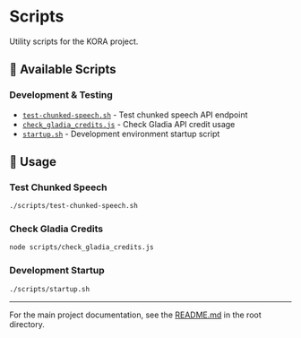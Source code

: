 # Scripts

Utility scripts for the KORA project.

## 📜 Available Scripts

### Development & Testing
- [`test-chunked-speech.sh`](./test-chunked-speech.sh) - Test chunked speech API endpoint
- [`check_gladia_credits.js`](./check_gladia_credits.js) - Check Gladia API credit usage
- [`startup.sh`](./startup.sh) - Development environment startup script

## 🚀 Usage

### Test Chunked Speech
```bash
./scripts/test-chunked-speech.sh
```

### Check Gladia Credits
```bash
node scripts/check_gladia_credits.js
```

### Development Startup
```bash
./scripts/startup.sh
```

---

For the main project documentation, see the [README.md](../README.md) in the root directory. 